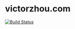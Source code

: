 # victorzhou.com

[![Build Status](https://travis-ci.com/vzhou842/victorzhou.com-2.svg?token=ivaf2vSKHL6NdwkPGEK3&branch=master)](https://travis-ci.com/vzhou842/victorzhou.com-2)
